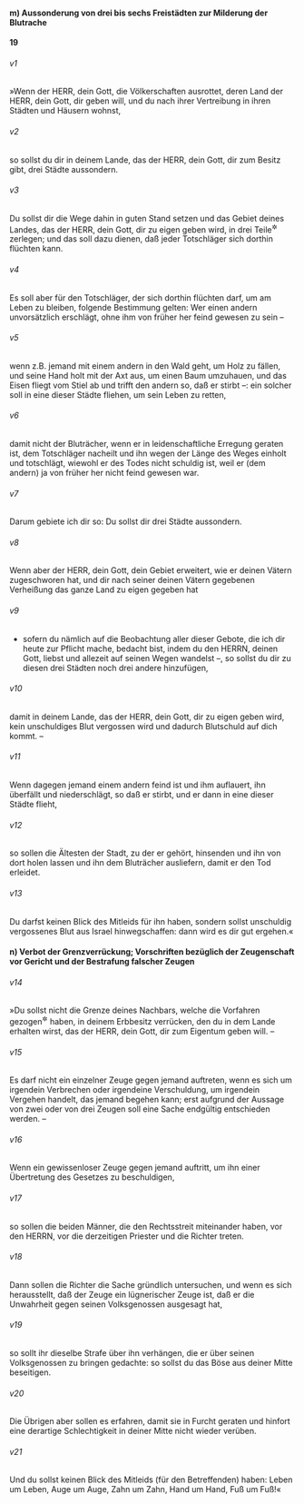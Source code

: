 #### m) Aussonderung von drei bis sechs Freistädten zur Milderung der Blutrache

__19__

###### v1
»Wenn der HERR, dein Gott, die Völkerschaften ausrottet, deren Land der HERR, dein Gott, dir geben will, und du nach ihrer Vertreibung in ihren Städten und Häusern wohnst,

###### v2
so sollst du dir in deinem Lande, das der HERR, dein Gott, dir zum Besitz gibt, drei Städte aussondern.

###### v3
Du sollst dir die Wege dahin in guten Stand setzen und das Gebiet deines Landes, das der HERR, dein Gott, dir zu eigen geben wird, in drei Teile<sup title="oder: Bezirke">&#x2732;</sup>
 zerlegen; und das soll dazu dienen, daß jeder Totschläger sich dorthin flüchten kann.

###### v4
Es soll aber für den Totschläger, der sich dorthin flüchten darf, um am Leben zu bleiben, folgende Bestimmung gelten: Wer einen andern unvorsätzlich erschlägt, ohne ihm von früher her feind gewesen zu sein –

###### v5
wenn z.B. jemand mit einem andern in den Wald geht, um Holz zu fällen, und seine Hand holt mit der Axt aus, um einen Baum umzuhauen, und das Eisen fliegt vom Stiel ab und trifft den andern so, daß er stirbt –: ein solcher soll in eine dieser Städte fliehen, um sein Leben zu retten,

###### v6
damit nicht der Bluträcher, wenn er in leidenschaftliche Erregung geraten ist, dem Totschläger nacheilt und ihn wegen der Länge des Weges einholt und totschlägt, wiewohl er des Todes nicht schuldig ist, weil er (dem andern) ja von früher her nicht feind gewesen war.

###### v7
Darum gebiete ich dir so: Du sollst dir drei Städte aussondern.

###### v8
Wenn aber der HERR, dein Gott, dein Gebiet erweitert, wie er deinen Vätern zugeschworen hat, und dir nach seiner deinen Vätern gegebenen Verheißung das ganze Land zu eigen gegeben hat

###### v9
- sofern du nämlich auf die Beobachtung aller dieser Gebote, die ich dir heute zur Pflicht mache, bedacht bist, indem du den HERRN, deinen Gott, liebst und allezeit auf seinen Wegen wandelst –, so sollst du dir zu diesen drei Städten noch drei andere hinzufügen,

###### v10
damit in deinem Lande, das der HERR, dein Gott, dir zu eigen geben wird, kein unschuldiges Blut vergossen wird und dadurch Blutschuld auf dich kommt. –

###### v11
Wenn dagegen jemand einem andern feind ist und ihm auflauert, ihn überfällt und niederschlägt, so daß er stirbt, und er dann in eine dieser Städte flieht,

###### v12
so sollen die Ältesten der Stadt, zu der er gehört, hinsenden und ihn von dort holen lassen und ihn dem Bluträcher ausliefern, damit er den Tod erleidet.

###### v13
Du darfst keinen Blick des Mitleids für ihn haben, sondern sollst unschuldig vergossenes Blut aus Israel hinwegschaffen: dann wird es dir gut ergehen.«

#### n) Verbot der Grenzverrückung; Vorschriften bezüglich der Zeugenschaft vor Gericht und der Bestrafung falscher Zeugen


###### v14
»Du sollst nicht die Grenze deines Nachbars, welche die Vorfahren gezogen<sup title="oder: abgesteckt">&#x2732;</sup>
 haben, in deinem Erbbesitz verrücken, den du in dem Lande erhalten wirst, das der HERR, dein Gott, dir zum Eigentum geben will. –


###### v15
Es darf nicht ein einzelner Zeuge gegen jemand auftreten, wenn es sich um irgendein Verbrechen oder irgendeine Verschuldung, um irgendein Vergehen handelt, das jemand begehen kann; erst aufgrund der Aussage von zwei oder von drei Zeugen soll eine Sache endgültig entschieden werden. –

###### v16
Wenn ein gewissenloser Zeuge gegen jemand auftritt, um ihn einer Übertretung des Gesetzes zu beschuldigen,

###### v17
so sollen die beiden Männer, die den Rechtsstreit miteinander haben, vor den HERRN, vor die derzeitigen Priester und die Richter treten.

###### v18
Dann sollen die Richter die Sache gründlich untersuchen, und wenn es sich herausstellt, daß der Zeuge ein lügnerischer Zeuge ist, daß er die Unwahrheit gegen seinen Volksgenossen ausgesagt hat,

###### v19
so sollt ihr dieselbe Strafe über ihn verhängen, die er über seinen Volksgenossen zu bringen gedachte: so sollst du das Böse aus deiner Mitte beseitigen.

###### v20
Die Übrigen aber sollen es erfahren, damit sie in Furcht geraten und hinfort eine derartige Schlechtigkeit in deiner Mitte nicht wieder verüben.

###### v21
Und du sollst keinen Blick des Mitleids (für den Betreffenden) haben: Leben um Leben, Auge um Auge, Zahn um Zahn, Hand um Hand, Fuß um Fuß!«